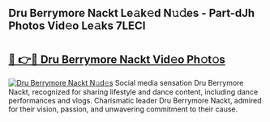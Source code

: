 ## Dru Berrymore Nackt Le𝚊k𝚎d N𝚞𝚍es - Part-dJh Photos Vid𝚎o Le𝚊ks 7LECl

# <h2><a href="http://fb8kfw.evod.top/?m=Dru+Berrymore+Nackt">🔗 👉🔴 Dru Berrymore Nackt Vid𝚎o Ph𝚘t𝚘s</a></h2>

[![Dru Berrymore Nackt N𝚞d𝚎s](https://i.imgur.com/8V9OHl7.gif)](http://fb8kfw.evod.top/?m=Dru+Berrymore+Nackt)
Social media sensation Dru Berrymore Nackt, recognized for sharing lifestyle and dance content, including dance performances and vlogs. Charismatic leader Dru Berrymore Nackt, admired for their vision, passion, and unwavering commitment to their cause. 
